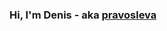 ### Hi, I'm Denis - aka [pravosleva](http://pravosleva.ru)

<br />
<br />

[facebook]: https://facebook.com/pravosleva
